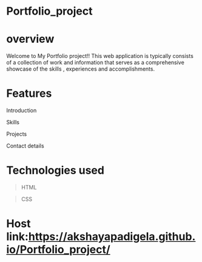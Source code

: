 # Portfolio_project
# overview
Welcome to My Portfolio project!! This web application is typically consists of a collection of work and information that serves as a comprehensive showcase of the skills , experiences and accomplishments.
# Features
Introduction

Skills

Projects

Contact details
# Technologies used
> HTML

> CSS
# Host link:https://akshayapadigela.github.io/Portfolio_project/
